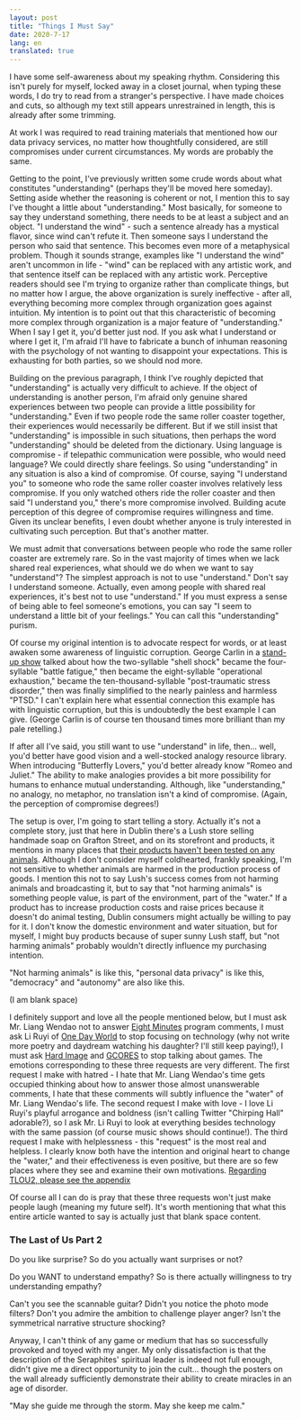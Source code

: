 ```yaml
---
layout: post
title: "Things I Must Say"
date: 2020-7-17
lang: en
translated: true
---
```


I have some self-awareness about my speaking rhythm. Considering this isn't purely for myself, locked away in a closet journal, when typing these words, I do try to read from a stranger's perspective. I have made choices and cuts, so although my text still appears unrestrained in length, this is already after some trimming.

At work I was required to read training materials that mentioned how our data privacy services, no matter how thoughtfully considered, are still compromises under current circumstances. My words are probably the same.

Getting to the point, I've previously written some crude words about what constitutes "understanding" (perhaps they'll be moved here someday). Setting aside whether the reasoning is coherent or not, I mention this to say I've thought a little about "understanding." Most basically, for someone to say they understand something, there needs to be at least a subject and an object. "I understand the wind" - such a sentence already has a mystical flavor, since wind can't refute it. Then someone says I understand the person who said that sentence. This becomes even more of a metaphysical problem. Though it sounds strange, examples like "I understand the wind" aren't uncommon in life - "wind" can be replaced with any artistic work, and that sentence itself can be replaced with any artistic work. Perceptive readers should see I'm trying to organize rather than complicate things, but no matter how I argue, the above organization is surely ineffective - after all, everything becoming more complex through organization goes against intuition. My intention is to point out that this characteristic of becoming more complex through organization is a major feature of "understanding." When I say I get it, you'd better just nod. If you ask what I understand or where I get it, I'm afraid I'll have to fabricate a bunch of inhuman reasoning with the psychology of not wanting to disappoint your expectations. This is exhausting for both parties, so we should nod more.

Building on the previous paragraph, I think I've roughly depicted that "understanding" is actually very difficult to achieve. If the object of understanding is another person, I'm afraid only genuine shared experiences between two people can provide a little possibility for "understanding." Even if two people rode the same roller coaster together, their experiences would necessarily be different. But if we still insist that "understanding" is impossible in such situations, then perhaps the word "understanding" should be deleted from the dictionary. Using language is compromise - if telepathic communication were possible, who would need language? We could directly share feelings. So using "understanding" in any situation is also a kind of compromise. Of course, saying "I understand you" to someone who rode the same roller coaster involves relatively less compromise. If you only watched others ride the roller coaster and then said "I understand you," there's more compromise involved. Building acute perception of this degree of compromise requires willingness and time. Given its unclear benefits, I even doubt whether anyone is truly interested in cultivating such perception. But that's another matter.

We must admit that conversations between people who rode the same roller coaster are extremely rare. So in the vast majority of times when we lack shared real experiences, what should we do when we want to say "understand"? The simplest approach is not to use "understand." Don't say I understand someone. Actually, even among people with shared real experiences, it's best not to use "understand." If you must express a sense of being able to feel someone's emotions, you can say "I seem to understand a little bit of your feelings." You can call this "understanding" purism.

Of course my original intention is to advocate respect for words, or at least awaken some awareness of linguistic corruption. George Carlin in a [stand-up show](https://www.youtube.com/watch?v=hSp8IyaKCs0) talked about how the two-syllable "shell shock" became the four-syllable "battle fatigue," then became the eight-syllable "operational exhaustion," became the ten-thousand-syllable "post-traumatic stress disorder," then was finally simplified to the nearly painless and harmless "PTSD." I can't explain here what essential connection this example has with linguistic corruption, but this is undoubtedly the best example I can give. (George Carlin is of course ten thousand times more brilliant than my pale retelling.)

If after all I've said, you still want to use "understand" in life, then... well, you'd better have good vision and a well-stocked analogy resource library. When introducing "Butterfly Lovers," you'd better already know "Romeo and Juliet." The ability to make analogies provides a bit more possibility for humans to enhance mutual understanding. Although, like "understanding," no analogy, no metaphor, no translation isn't a kind of compromise. (Again, the perception of compromise degrees!)

The setup is over, I'm going to start telling a story. Actually it's not a complete story, just that here in Dublin there's a Lush store selling handmade soap on Grafton Street, and on its storefront and products, it mentions in many places that [their products haven't been tested on any animals](https://uk.lush.com/article/animal-testing-our-policy). Although I don't consider myself coldhearted, frankly speaking, I'm not sensitive to whether animals are harmed in the production process of goods. I mention this not to say Lush's success comes from not harming animals and broadcasting it, but to say that "not harming animals" is something people value, is part of the environment, part of the "water." If a product has to increase production costs and raise prices because it doesn't do animal testing, Dublin consumers might actually be willing to pay for it. I don't know the domestic environment and water situation, but for myself, I might buy products because of super sunny Lush staff, but "not harming animals" probably wouldn't directly influence my purchasing intention.

"Not harming animals" is like this, "personal data privacy" is like this, "democracy" and "autonomy" are also like this.

(I am blank space)

I definitely support and love all the people mentioned below, but I must ask Mr. Liang Wendao not to answer [Eight Minutes](https://shop.vistopia.com.cn/detail?id=4z4Ew) program comments, I must ask Li Ruyi of [One Day World](https://yitianshijie.net/) to stop focusing on technology (why not write more poetry and daydream watching his daughter? I'll still keep paying!), I must ask [Hard Image](https://hardimage.pro/89) and [GCORES](https://www.gcores.com/) to stop talking about games. The emotions corresponding to these three requests are very different. The first request I make with hatred - I hate that Mr. Liang Wendao's time gets occupied thinking about how to answer those almost unanswerable comments, I hate that these comments will subtly influence the "water" of Mr. Liang Wendao's life. The second request I make with love - I love Li Ruyi's playful arrogance and boldness (isn't calling Twitter "Chirping Hall" adorable?), so I ask Mr. Li Ruyi to look at everything besides technology with the same passion (of course music shows should continue!). The third request I make with helplessness - this "request" is the most real and helpless. I clearly know both have the intention and original heart to change the "water," and their effectiveness is even positive, but there are so few places where they see and examine their own motivations. [Regarding TLOU2, please see the appendix](###The-Last-of-Us-Part-2)

Of course all I can do is pray that these three requests won't just make people laugh (meaning my future self). It's worth mentioning that what this entire article wanted to say is actually just that blank space content.

### The Last of Us Part 2

Do you like surprise? So do you actually want surprises or not?

Do you WANT to understand empathy? So is there actually willingness to try understanding empathy?

Can't you see the scannable guitar? Didn't you notice the photo mode filters? Don't you admire the ambition to challenge player anger? Isn't the symmetrical narrative structure shocking?

Anyway, I can't think of any game or medium that has so successfully provoked and toyed with my anger. My only dissatisfaction is that the description of the Seraphites' spiritual leader is indeed not full enough, didn't give me a direct opportunity to join the cult... though the posters on the wall already sufficiently demonstrate their ability to create miracles in an age of disorder.

"May she guide me through the storm. May she keep me calm."